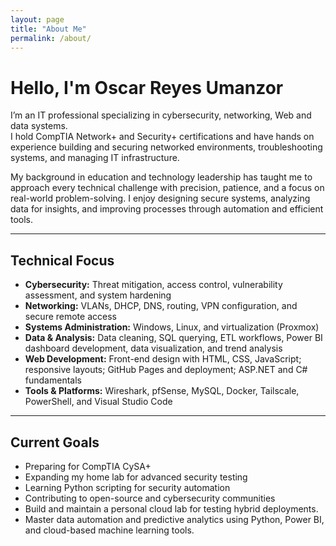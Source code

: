 ```yaml
---
layout: page
title: "About Me"
permalink: /about/
---
```


#  Hello, I'm Oscar Reyes Umanzor

I’m an IT professional specializing in cybersecurity, networking, Web and data systems.  
I hold CompTIA Network+ and Security+ certifications and have hands on experience building and securing networked environments, troubleshooting systems, and managing IT infrastructure.  

My background in education and technology leadership has taught me to approach every technical challenge with precision, patience, and a focus on real-world problem-solving. I enjoy designing secure systems, analyzing data for insights, and improving processes through automation and efficient tools.

---

## Technical Focus

- **Cybersecurity:** Threat mitigation, access control, vulnerability assessment, and system hardening
- **Networking:** VLANs, DHCP, DNS, routing, VPN configuration, and secure remote access 
- **Systems Administration:** Windows, Linux, and virtualization (Proxmox)  
- **Data & Analysis:** Data cleaning, SQL querying, ETL workflows, Power BI dashboard development, data visualization, and trend analysis
- **Web Development:** Front-end design with HTML, CSS, JavaScript; responsive layouts; GitHub Pages and deployment; ASP.NET and C# fundamentals
- **Tools & Platforms:** Wireshark, pfSense, MySQL, Docker, Tailscale, PowerShell, and Visual Studio Code

---

## Current Goals

- Preparing for CompTIA CySA+
- Expanding my home lab for advanced security testing  
- Learning Python scripting for security automation  
- Contributing to open-source and cybersecurity communities  
- Build and maintain a personal cloud lab for testing hybrid deployments.
- Master data automation and predictive analytics using Python, Power BI, and cloud-based machine learning tools.


